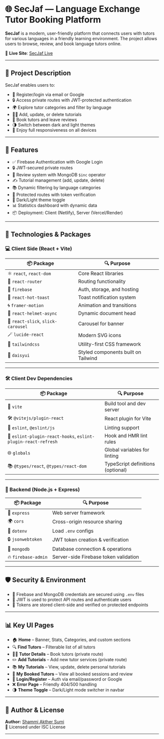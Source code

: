 
# 🌐 SecJaf — Language Exchange Tutor Booking Platform

**SecJaf** is a modern, user-friendly platform that connects users with tutors for various languages in a friendly learning environment. The project allows users to browse, review, and book language tutors online.

🔗 **Live Site**: [SecJaf Live](https://language-exchange-app-dde7b.web.app/)   

---

## 📖 Project Description

SecJaf enables users to:
- 🔐 Register/login via email or Google
- 🔒 Access private routes with JWT-protected authentication
- 🌍 Explore tutor categories and filter by language
- 🧑‍🏫 Add, update, or delete tutorials
- 📘 Book tutors and leave reviews
- 🌗 Switch between dark and light themes
- 📱 Enjoy full responsiveness on all devices

---

## 🚀 Features

- ✅ Firebase Authentication with Google Login
- 🔒 JWT-secured private routes
- 💬 Review system with MongoDB `$inc` operator
- ✍️ Tutorial management (add, update, delete)
- 📚 Dynamic filtering by language categories
- 🎯 Protected routes with token verification
- 🌈 Dark/Light theme toggle
- 📊 Statistics dashboard with dynamic data
- 📦 Deployment: Client (Netlify), Server (Vercel/Render)

---

## 🧰 Technologies & Packages

### 💻 Client Side (React + Vite)

| 📦 Package | 🔍 Purpose |
|-----------|------------|
| ⚛️ `react`, `react-dom` | Core React libraries |
| 🧭 `react-router` | Routing functionality |
| 🔐 `firebase` | Auth, storage, and hosting |
| 🔔 `react-hot-toast` | Toast notification system |
| 🌀 `framer-motion` | Animation and transitions |
| 🧠 `react-helmet-async` | Dynamic document head |
| 🎡 `react-slick`, `slick-carousel` | Carousel for banner |
| 🪄 `lucide-react` | Modern SVG icons |
| 🎨 `tailwindcss` | Utility-first CSS framework |
| 🌸 `daisyui` | Styled components built on Tailwind |

---

### 🛠️ Client Dev Dependencies

| 📦 Package | 🔍 Purpose |
|-----------|------------|
| 🚀 `vite` | Build tool and dev server |
| 🛠️ `@vitejs/plugin-react` | React plugin for Vite |
| 🧹 `eslint`, `@eslint/js` | Linting support |
| 🔁 `eslint-plugin-react-hooks`, `eslint-plugin-react-refresh` | Hook and HMR lint rules |
| 🌐 `globals` | Global variables for linting |
| 📚 `@types/react`, `@types/react-dom` | TypeScript definitions (optional) |

---

### 🧪 Backend (Node.js + Express)

| 📦 Package | 🔍 Purpose |
|-----------|------------|
| 🧱 `express` | Web server framework |
| 🌍 `cors` | Cross-origin resource sharing |
| 🔐 `dotenv` | Load `.env` configs |
| 🔒 `jsonwebtoken` | JWT token creation & verification |
| 🧮 `mongodb` | Database connection & operations |
| 🔥 `firebase-admin` | Server-side Firebase token validation |

---

## 🛡️ Security & Environment

- 🔑 Firebase and MongoDB credentials are secured using `.env` files
- 🧾 JWT is used to protect API routes and authenticate users
- 🧪 Tokens are stored client-side and verified on protected endpoints

---

## 📊 Key UI Pages

- 🏠 **Home** – Banner, Stats, Categories, and custom sections  
- 🔍 **Find Tutors** – Filterable list of all tutors  
- 🧑‍🏫 **Tutor Details** – Book tutors (private route)  
- ✏️ **Add Tutorials** – Add new tutor services (private route)  
- 📚 **My Tutorials** – View, update, delete personal tutorials  
- 📖 **My Booked Tutors** – View all booked sessions and review  
- 🔑 **Login/Register** – Auth via email/password or Google  
- ❌ **Error Page** – Friendly 404/500 handling  
- 🌗 **Theme Toggle** – Dark/Light mode switcher in navbar  

---



## 📝 Author & License

**Author:** [Shammi Akther Sumi](https://github.com/Shammi-Akhter)  
📄 Licensed under ISC License

---
